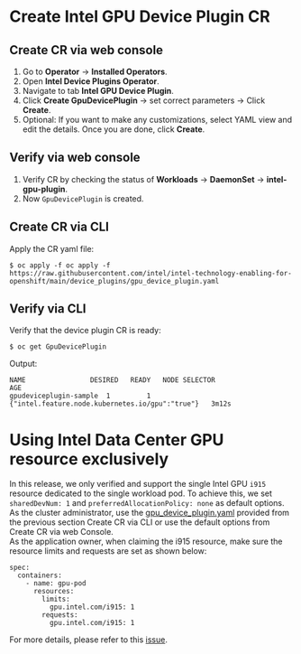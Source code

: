 # Create Intel GPU Device Plugin CR

## Create CR via web console
1.	Go to **Operator** -> **Installed Operators**.
2.	Open **Intel Device Plugins Operator**.
3.	Navigate to tab **Intel GPU Device Plugin**.
4.	Click **Create GpuDevicePlugin** -> set correct parameters -> Click **Create**.
5.	Optional: If you want to  make any customizations, select YAML view and edit the details. Once you are done, click **Create**.

## Verify via web console
1.	Verify CR by checking the status of **Workloads** -> **DaemonSet** -> **intel-gpu-plugin**.
2.	Now `GpuDevicePlugin` is created.

## Create CR via CLI
Apply the CR yaml file:
```
$ oc apply -f oc apply -f https://raw.githubusercontent.com/intel/intel-technology-enabling-for-openshift/main/device_plugins/gpu_device_plugin.yaml
```

## Verify via CLI
Verify that the device plugin CR is ready:
```
$ oc get GpuDevicePlugin 
```
Output: 
```
NAME		        DESIRED	  READY	  NODE SELECTOR	                                    AGE
gpudeviceplugin-sample  1         1       {"intel.feature.node.kubernetes.io/gpu":"true"}   3m12s
```

# Using Intel Data Center GPU resource exclusively
In this release, we only verified and support the single Intel GPU `i915` resource dedicated to the single workload pod. To achieve this, we set `sharedDevNum: 1` and `preferredAllocationPolicy: none` as default options.   
As the cluster administrator, use the [gpu_device_plugin.yaml](/device_plugins/gpu_device_plugin.yaml) provided from the previous section Create CR via CLI or use the default options from Create CR via web Console.  
As the application owner, when claiming the i915 resource, make sure the resource limits and requests are set as shown below:
```
spec:
  containers:
    - name: gpu-pod
      resources:
        limits:
          gpu.intel.com/i915: 1
        requests:
          gpu.intel.com/i915: 1
```
For more details, please refer to this [issue](https://github.com/intel/intel-device-plugins-for-kubernetes/issues/1408).  